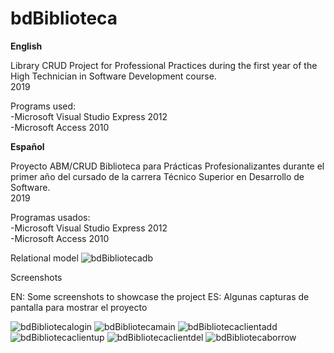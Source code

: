 # bdBiblioteca

**English**

Library CRUD Project for Professional Practices during the first year of the High Technician in Software Development course.  
2019

Programs used:  
-Microsoft Visual Studio Express 2012  
-Microsoft Access 2010


**Español** 
 
Proyecto ABM/CRUD Biblioteca para Prácticas Profesionalizantes durante el primer año del cursado de la carrera Técnico Superior en Desarrollo de Software.  
2019

Programas usados:  
-Microsoft Visual Studio Express 2012  
-Microsoft Access 2010

Relational model
![bdBibliotecadb](https://user-images.githubusercontent.com/85672399/137662470-62823686-bd86-4264-a2a9-4a6e05be0850.png)

Screenshots

EN: Some screenshots to showcase the project
ES: Algunas capturas de pantalla para mostrar el proyecto

![bdBibliotecalogin](https://user-images.githubusercontent.com/85672399/137663927-837f94c5-28a2-4229-a906-4fc283f852ef.png)
![bdBibliotecamain](https://user-images.githubusercontent.com/85672399/137663912-c31f76b1-1ea2-46cf-b4df-4bd34f9eb26e.png)
![bdBibliotecaclientadd](https://user-images.githubusercontent.com/85672399/137663952-2e240825-2982-4316-ba0a-e3a0fc8e63bd.png)
![bdBibliotecaclientup](https://user-images.githubusercontent.com/85672399/137663982-2f8d896d-e57e-41dd-812e-1c0716c25e21.png)
![bdBibliotecaclientdel](https://user-images.githubusercontent.com/85672399/137663998-6806a38c-05b9-4379-b4d7-af4b44f80ea3.png)
![bdBibliotecaborrow](https://user-images.githubusercontent.com/85672399/137664013-e9480d76-613e-498e-b8d3-546071a9ed9e.png)





